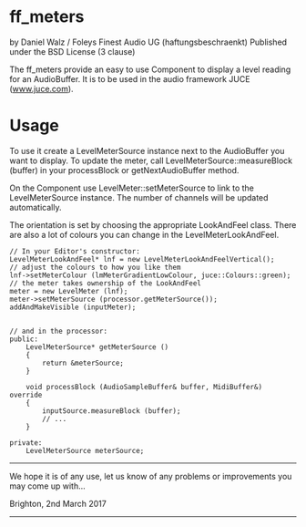 
ff_meters
=========

by Daniel Walz / Foleys Finest Audio UG (haftungsbeschraenkt)
Published under the BSD License (3 clause)

The ff_meters provide an easy to use Component to display a level reading for an
AudioBuffer. It is to be used in the audio framework JUCE (www.juce.com).

Usage
=====

To use it create a LevelMeterSource instance next to the AudioBuffer you want to
display. To update the meter, call LevelMeterSource::measureBlock (buffer) in your
processBlock or getNextAudioBuffer method.

On the Component use LevelMeter::setMeterSource to link to the LevelMeterSource 
instance. The number of channels will be updated automatically.

The orientation is set by choosing the appropriate LookAndFeel class.
There are also a lot of colours you can change in the LevelMeterLookAndFeel.

    // In your Editor's constructor:
    LevelMeterLookAndFeel* lnf = new LevelMeterLookAndFeelVertical();
    // adjust the colours to how you like them
    lnf->setMeterColour (lmMeterGradientLowColour, juce::Colours::green);
    // the meter takes ownership of the LookAndFeel
    meter = new LevelMeter (lnf);
    meter->setMeterSource (processor.getMeterSource());
    addAndMakeVisible (inputMeter);


    // and in the processor:
    public:
        LevelMeterSource* getMeterSource ()
        {
            return &meterSource;
        }

        void processBlock (AudioSampleBuffer& buffer, MidiBuffer&) override
        {
            inputSource.measureBlock (buffer);
            // ...
        }

    private:
        LevelMeterSource meterSource;



********************************************************************************

We hope it is of any use, let us know of any problems or improvements you may 
come up with...

Brighton, 2nd March 2017

********************************************************************************
